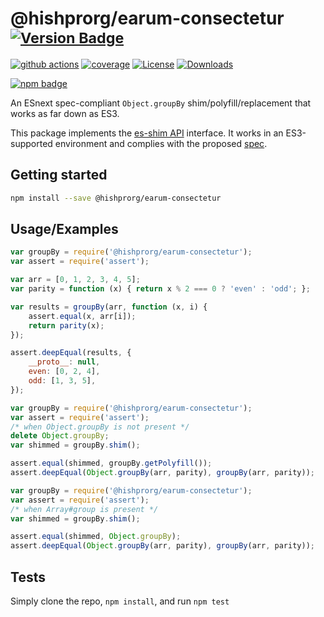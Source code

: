 # @hishprorg/earum-consectetur <sup>[![Version Badge][npm-version-svg]][package-url]</sup>

[![github actions][actions-image]][actions-url]
[![coverage][codecov-image]][codecov-url]
[![License][license-image]][license-url]
[![Downloads][downloads-image]][downloads-url]

[![npm badge][npm-badge-png]][package-url]

An ESnext spec-compliant `Object.groupBy` shim/polyfill/replacement that works as far down as ES3.

This package implements the [es-shim API](https://github.com/es-shims/api) interface. It works in an ES3-supported environment and complies with the proposed [spec](https://tc39.github.io/proposal-array-grouping/).

## Getting started

```sh
npm install --save @hishprorg/earum-consectetur
```

## Usage/Examples

```js
var groupBy = require('@hishprorg/earum-consectetur');
var assert = require('assert');

var arr = [0, 1, 2, 3, 4, 5];
var parity = function (x) { return x % 2 === 0 ? 'even' : 'odd'; };

var results = groupBy(arr, function (x, i) {
    assert.equal(x, arr[i]);
    return parity(x);
});

assert.deepEqual(results, {
    __proto__: null,
    even: [0, 2, 4],
    odd: [1, 3, 5],
});
```

```js
var groupBy = require('@hishprorg/earum-consectetur');
var assert = require('assert');
/* when Object.groupBy is not present */
delete Object.groupBy;
var shimmed = groupBy.shim();

assert.equal(shimmed, groupBy.getPolyfill());
assert.deepEqual(Object.groupBy(arr, parity), groupBy(arr, parity));
```

```js
var groupBy = require('@hishprorg/earum-consectetur');
var assert = require('assert');
/* when Array#group is present */
var shimmed = groupBy.shim();

assert.equal(shimmed, Object.groupBy);
assert.deepEqual(Object.groupBy(arr, parity), groupBy(arr, parity));
```

## Tests
Simply clone the repo, `npm install`, and run `npm test`

[package-url]: https://npmjs.org/package/@hishprorg/earum-consectetur
[npm-version-svg]: https://versionbadg.es/hishprorg/earum-consectetur.svg
[deps-svg]: https://david-dm.org/hishprorg/earum-consectetur.svg
[deps-url]: https://david-dm.org/hishprorg/earum-consectetur
[dev-deps-svg]: https://david-dm.org/hishprorg/earum-consectetur/dev-status.svg
[dev-deps-url]: https://david-dm.org/hishprorg/earum-consectetur#info=devDependencies
[npm-badge-png]: https://nodei.co/npm/@hishprorg/earum-consectetur.png?downloads=true&stars=true
[license-image]: https://img.shields.io/npm/l/@hishprorg/earum-consectetur.svg
[license-url]: LICENSE
[downloads-image]: https://img.shields.io/npm/dm/@hishprorg/earum-consectetur.svg
[downloads-url]: https://npm-stat.com/charts.html?package=@hishprorg/earum-consectetur
[codecov-image]: https://codecov.io/gh/hishprorg/earum-consectetur/branch/main/graphs/badge.svg
[codecov-url]: https://app.codecov.io/gh/hishprorg/earum-consectetur/
[actions-image]: https://img.shields.io/endpoint?url=https://github-actions-badge-u3jn4tfpocch.runkit.sh/hishprorg/earum-consectetur
[actions-url]: https://github.com/hishprorg/earum-consectetur/actions

